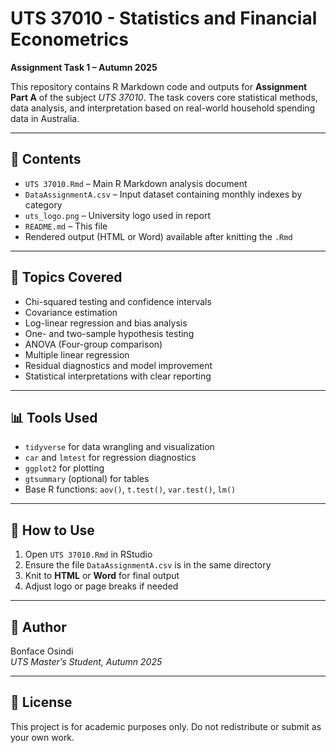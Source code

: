 # UTS 37010 - Statistics and Financial Econometrics  
**Assignment Task 1 – Autumn 2025**

This repository contains R Markdown code and outputs for **Assignment Part A** of the subject *UTS 37010*. The task covers core statistical methods, data analysis, and interpretation based on real-world household spending data in Australia.

---

## 📌 Contents

- `UTS 37010.Rmd` – Main R Markdown analysis document
- `DataAssignmentA.csv` – Input dataset containing monthly indexes by category
- `uts_logo.png` – University logo used in report
- `README.md` – This file
- Rendered output (HTML or Word) available after knitting the `.Rmd`

---

## 🧮 Topics Covered

- Chi-squared testing and confidence intervals  
- Covariance estimation  
- Log-linear regression and bias analysis  
- One- and two-sample hypothesis testing  
- ANOVA (Four-group comparison)  
- Multiple linear regression  
- Residual diagnostics and model improvement  
- Statistical interpretations with clear reporting

---

## 📊 Tools Used

- `tidyverse` for data wrangling and visualization  
- `car` and `lmtest` for regression diagnostics  
- `ggplot2` for plotting  
- `gtsummary` (optional) for tables  
- Base R functions: `aov()`, `t.test()`, `var.test()`, `lm()`

---

## 🚀 How to Use

1. Open `UTS 37010.Rmd` in RStudio  
2. Ensure the file `DataAssignmentA.csv` is in the same directory  
3. Knit to **HTML** or **Word** for final output  
4. Adjust logo or page breaks if needed

---

## 👤 Author

Bonface Osindi  
*UTS Master’s Student, Autumn 2025*

---

## 📄 License

This project is for academic purposes only. Do not redistribute or submit as your own work.
